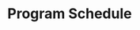 ---
layout: post
title: Program Schedule
category: program
link: https://msa.press.jhu.edu/conferences/msa18/assets/MSA18_ConferenceProgram.pdf
---